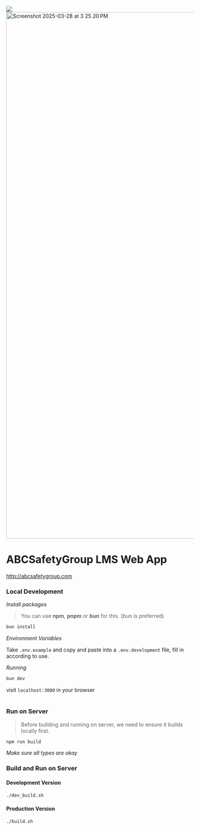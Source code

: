 <img src="https://github.com/user-attachments/assets/f9b1bff9-9aca-4d76-8dd5-1ea2b4d6286a">
<img width="1415" alt="Screenshot 2025-03-28 at 3 25 20 PM" src="https://github.com/user-attachments/assets/87a50a83-1c2b-4cab-b0ee-09d68dc32349" />

# ABCSafetyGroup LMS Web App
http://abcsafetygroup.com

### Local Development

_Install packages_

> You can use **npm**, **pnpm** or **bun** for this. (bun is preferred)

```bash
bun install
```

_Environment Variables_

Take `.env.example` and copy and paste into a `.env.development` file, fill in according to use.

_Running_

```bash
bun dev
```

visit `localhost:3000` in your browser

#

### Run on Server

> Before building and running on server, we need to ensure it builds locally first.

```bash
npm run build
```

_Make sure all types are okay_

### Build and Run on Server

#### Development Version

```bash
./dev_build.sh
```

#### Production Version

```bash
./build.sh
```
